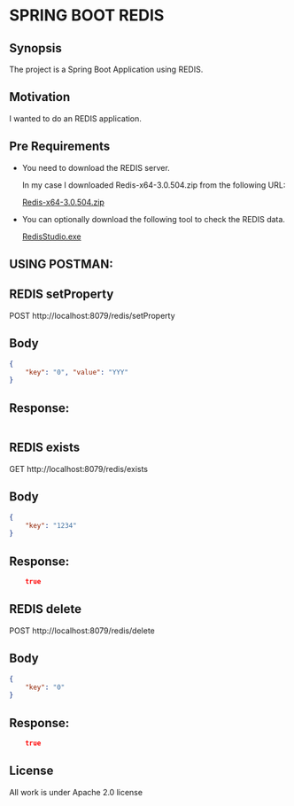 # SPRING BOOT REDIS

## Synopsis

The project is a Spring Boot Application using REDIS. 

## Motivation

I wanted to do an REDIS application.

## Pre Requirements

- You need to download the REDIS server. 

  In my case I downloaded Redis-x64-3.0.504.zip from the following URL:
  
  [Redis-x64-3.0.504.zip](https://github.com/MicrosoftArchive/redis/releases)
  
- You can optionally download the following tool to check the REDIS data.

  [RedisStudio.exe](https://github.com/cinience/RedisStudio/releases)


USING POSTMAN:
--------------

REDIS setProperty
-----------------
POST
http://localhost:8079/redis/setProperty

Body
----
```json
{
    "key": "0", "value": "YYY"
}
```

Response:
---------
```json

```


REDIS exists
------------
GET
http://localhost:8079/redis/exists

Body
----
```json
{
    "key": "1234"
}
```

Response:
---------
```json
    true
```


REDIS delete
------------
POST
http://localhost:8079/redis/delete

Body
----
```json
{
    "key": "0"
}
```

Response:
---------
```json
    true
```

## License

All work is under Apache 2.0 license